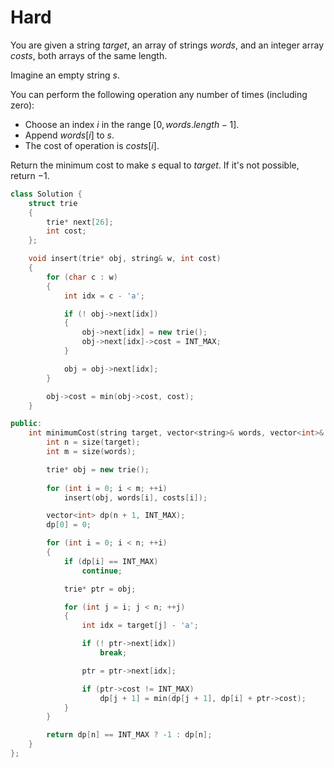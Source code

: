 # Hard

You are given a string $target$, an array of strings $words$, and an integer array $costs$, both arrays of the same length.

Imagine an empty string $s$.

You can perform the following operation any number of times (including zero):

- Choose an index $i$ in the range $[0, words.length - 1]$.
- Append $words[i]$ to $s$.
- The cost of operation is $costs[i]$.

Return the minimum cost to make $s$ equal to $target$. If it's not possible, return $-1$.

```cpp
class Solution {
    struct trie
    {
        trie* next[26];
        int cost;
    };

    void insert(trie* obj, string& w, int cost)
    {
        for (char c : w)
        {
            int idx = c - 'a';

            if (! obj->next[idx])
            {
                obj->next[idx] = new trie();
                obj->next[idx]->cost = INT_MAX;
            }

            obj = obj->next[idx];
        }

        obj->cost = min(obj->cost, cost);
    }

public:
    int minimumCost(string target, vector<string>& words, vector<int>& costs) {
        int n = size(target);
        int m = size(words);

        trie* obj = new trie();
    
        for (int i = 0; i < m; ++i)
            insert(obj, words[i], costs[i]);

        vector<int> dp(n + 1, INT_MAX);
        dp[0] = 0;

        for (int i = 0; i < n; ++i)
        {
            if (dp[i] == INT_MAX)
                continue;

            trie* ptr = obj;

            for (int j = i; j < n; ++j)
            {
                int idx = target[j] - 'a';

                if (! ptr->next[idx])
                    break;

                ptr = ptr->next[idx];

                if (ptr->cost != INT_MAX)
                    dp[j + 1] = min(dp[j + 1], dp[i] + ptr->cost);
            }
        }

        return dp[n] == INT_MAX ? -1 : dp[n];
    }
};
```
